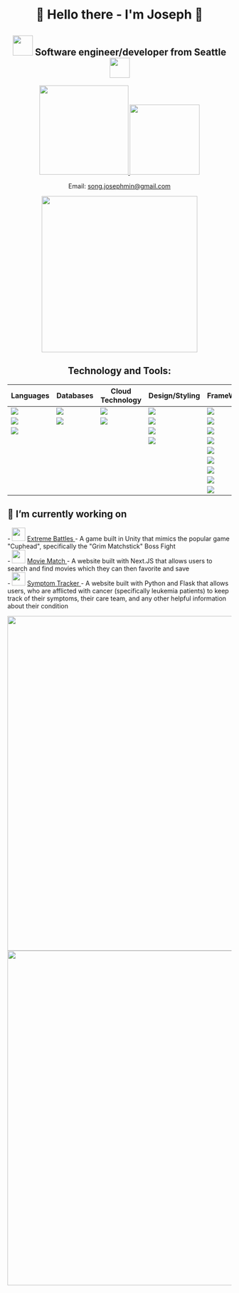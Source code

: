 <h1 align="center">👋 Hello there - I'm Joseph 👋</h1> 
<h2 align="center">
  <img width="45" src="https://github.com/JosephMinSong/JosephMinSong/assets/129890601/90688f41-a091-4aa6-ad9d-1a7ad24c8cd2" />
  Software engineer/developer from Seattle 
  <img width="45" src="https://github.com/JosephMinSong/JosephMinSong/assets/129890601/8800953c-6b65-48a0-b9ae-d3cfa1e632dd" />
</h2>

<p align='center'>
  <a href="https://www.linkedin.com/in/joseph-song-0a114226a/">
    <img width="200" src="https://img.shields.io/badge/linkedin-%230077B5.svg?&style=for-the-badge&logo=linkedin&logoColor=white" />
  </a>
  <a href="mailto:song.josephmin@gmail.com">
    <img width="157" src="https://img.shields.io/badge/Gmail-D14836?style=for-the-badge&logo=gmail&logoColor=white" />
  </a>
</p>

<p align="center">
  Email: 
    <a href="mailto:song.josephmin@gmail.com">
      song.josephmin@gmail.com
  </a>
</p>

<p align='center' display='flex-column'>
  <a href="#"><img src="https://github-readme-stats.vercel.app/api/top-langs/?username=josephminsong&theme=dark" width="350"></a>
</p>

<h2 align="center">Technology and Tools: </h2>
<div align='center'>
  
  | Languages | Databases | Cloud Technology | Design/Styling | FrameWorks |
  |------------| -----------| ----------------- | ---------------- | ----------- |
  | <img src="https://img.shields.io/badge/JavaScript-323330?style=for-the-badge&logo=javascript&logoColor=F7DF1E" /> | <img  src="https://img.shields.io/badge/MySQL-005C84?style=for-the-badge&logo=mysql&logoColor=white" /> | <img src="https://img.shields.io/badge/Amazon_AWS-FF9900?style=for-the-badge&logo=amazonaws&logoColor=white" /> | <img src="https://img.shields.io/badge/Framer-black?style=for-the-badge&logo=framer&logoColor=blue" /> | <img src="https://img.shields.io/badge/.NET-512BD4?style=for-the-badge&logo=dotnet&logoColor=white" /> 
  | <img src="https://img.shields.io/badge/Python-FFD43B?style=for-the-badge&logo=python&logoColor=blue" /> | <img  src="https://img.shields.io/badge/MongoDB-4EA94B?style=for-the-badge&logo=mongodb&logoColor=white" /> | <img  src="https://img.shields.io/badge/Vercel-000000?style=for-the-badge&logo=vercel&logoColor=white" /> | <img src="https://img.shields.io/badge/Tailwind_CSS-38B2AC?style=for-the-badge&logo=tailwind-css&logoColor=white" /> | <img src="https://img.shields.io/badge/Express.js-000000?style=for-the-badge&logo=express&logoColor=white" /> 
  | <img src="https://img.shields.io/badge/C%23-239120?style=for-the-badge&logo=c-sharp&logoColor=white" /> | | | <img src="https://img.shields.io/badge/Bootstrap-563D7C?style=for-the-badge&logo=bootstrap&logoColor=white" /> | <img src="https://img.shields.io/badge/Flask-000000?style=for-the-badge&logo=flask&logoColor=white" /> 
  | | | | <img src="https://img.shields.io/badge/Font_Awesome-339AF0?style=for-the-badge&logo=fontawesome&logoColor=white" /> | <img src="https://img.shields.io/badge/next.js-000000?style=for-the-badge&logo=nextdotjs&logoColor=white" /> 
 | | | | | <img src="https://img.shields.io/badge/React-20232A?style=for-the-badge&logo=react&logoColor=61DAFB" />
 | | | | | <img src="https://img.shields.io/badge/Node.js-339933?style=for-the-badge&logo=nodedotjs&logoColor=white" />
 | | | | | <img src="https://img.shields.io/badge/Postman-FF6C37?style=for-the-badge&logo=Postman&logoColor=white" />
 | | | | | <img src="https://img.shields.io/badge/Socket.io-010101?&style=for-the-badge&logo=Socket.io&logoColor=white" />
 | | | | | <img src="https://img.shields.io/badge/Unity-100000?style=for-the-badge&logo=unity&logoColor=white" />
 
</div>

<h2> 🔭 I’m currently working on </h2>
- <img width="30" src="https://github.com/JosephMinSong/JosephMinSong/assets/129890601/9c73b91d-dea1-443d-88d2-8c11617850fd" /> <a href="https://github.com/JosephMinSong/ExtremeBattles"> Extreme Battles </a> - A game built in Unity that mimics the popular game "Cuphead", specifically the "Grim Matchstick" Boss Fight
<br />
- <img width="30" src="https://github.com/JosephMinSong/JosephMinSong/assets/129890601/8adb7abf-46e3-4ce4-906c-b497fdc5f66a" /> <a href="https://github.com/JosephMinSong/Movie_Match"> Movie Match </a> - A website built 
with Next.JS that allows users to search and find movies which they can then favorite and save
<br />
- <img width="30" src="https://github.com/JosephMinSong/JosephMinSong/assets/129890601/671f9e0a-5ed1-4e44-a70e-8dbff7eafcdd" /> <a href="https://github.com/JosephMinSong/Cancer_Guide"> Symptom Tracker </a> - A website built
with Python and Flask that allows users, who are afflicted with cancer (specifically leukemia patients) to keep track of their symptoms, their care team, and any other helpful information about their condition


<p align='center' display='flex-column'>
  <a href="#"><img src="https://github-readme-streak-stats.herokuapp.com/?user=josephminsong&theme=dark" width="750"></a>
  <a href="#"><img src="https://github-profile-summary-cards.vercel.app/api/cards/profile-details?username=josephminsong&theme=dark" width="750"></a>
</p>

<!--
**JosephMinSong/JosephMinSong** is a ✨ _special_ ✨ repository because its `README.md` (this file) appears on your GitHub profile.

Here are some ideas to get you started:

- 🔭 I’m currently working on ...
- 🌱 I’m currently learning ...
- 👯 I’m looking to collaborate on ...
- 🤔 I’m looking for help with ...
- 💬 Ask me about ...
- 📫 How to reach me: ...
- 😄 Pronouns: ...
- ⚡ Fun fact: ...
-->
